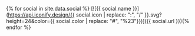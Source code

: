 {% for social in site.data.social %}
[![{{ social.name }}](https://api.iconify.design/{{ social.icon | replace: ":", "/"  }}.svg?height=24&color={{ social.color | replace: "#", "%23"}})]({{ social.url }}){% endfor %}
